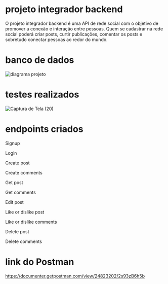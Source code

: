 # projeto integrador backend

O projeto integrador backend é uma API  de rede social com o objetivo de promover a conexão e interação entre pessoas. Quem se cadastrar na rede social poderá criar posts, curtir publicações, comentar os posts e sobretudo conectar pessoas ao redor do mundo.

# banco de dados

![diagrama projeto](https://github.com/raphaelaferrari/projeto-integrador-backend/assets/108634109/9fda224a-4e7a-4419-860b-d92df71ae0fd)

# testes realizados

![Captura de Tela (20)](https://github.com/raphaelaferrari/projeto-integrador-backend/assets/108634109/d8d81cb0-3984-49f2-b176-59a55289456f)

# endpoints criados

Signup

Login

Create post

Create comments

Get post

Get comments

Edit post

Like or dislike post

Like or dislike comments

Delete post

Delete comments

# link do Postman

https://documenter.getpostman.com/view/24823202/2s93zB6h5b
